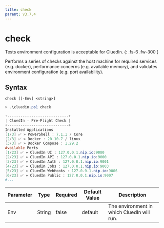 ```yaml
---
title: check
parent: v3.7.4
---
```


# check

Tests environment configuration is acceptable for CluedIn.
{: .fs-6 .fw-300 }

Performs a series of checks against the host machine for required services (e.g. docker),
performance concerns (e.g. available memory), and validates environment configuration
(e.g. port availability).

## Syntax

```
check [[-Env] <string>] 
```

```powershell
> .\cluedin.ps1 check

+----------------------------+
| CluedIn - Pre-Flight Check |
+----------------------------+
Installed Applications
[1/3] ✅ » PowerShell : 7.1.1 / Core
[2/3] ✅ » Docker : 20.10.7 / linux
[3/3] ✅ » Docker Compose : 1.29.2
Available Ports
[1/23] ✅ » CluedIn UI : 127.0.0.1.nip.io:9080
[2/23] ✅ » CluedIn API : 127.0.0.1.nip.io:9000
[3/23] ✅ » CluedIn Auth : 127.0.0.1.nip.io:9001
[4/23] ✅ » CluedIn Jobs : 127.0.0.1.nip.io:9003
[5/23] ✅ » CluedIn WebHooks : 127.0.0.1.nip.io:9006
[6/23] ✅ » CluedIn Public : 127.0.0.1.nip.io:9007
#...
```    

| Parameter | Type | Required | Default Value | Description |
| --------- | ---- | -------- | ------------- | ----------- |
| Env | String | false | default | The environment in which CluedIn will run. 


